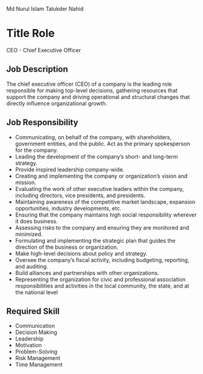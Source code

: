 Md Nurul Islam Talukder Nahid

# Title Role
  CEO - Chief Executive Officer

## Job Description
  The chief executive officer (CEO) of a company is the leading role responsible for making top-level decisions, gathering resources that support the company and driving operational and structural changes that directly influence organizational growth.

## Job Responsibility
  - Communicating, on behalf of the company, with shareholders, government entities, and the public. Act as the primary spokesperson for the company.
  - Leading the development of the company’s short- and long-term strategy.
  - Provide inspired leadership company-wide.
  - Creating and implementing the company or organization’s vision and mission.
  - Evaluating the work of other executive leaders within the company, including directors, vice presidents, and presidents.
  - Maintaining awareness of the competitive market landscape, expansion opportunities, industry developments, etc.
  - Ensuring that the company maintains high social responsibility wherever it does business.
  - Assessing risks to the company and ensuring they are monitored and minimized.
  - Formulating and implementing the strategic plan that guides the direction of the business or organization. 
  - Make high-level decisions about policy and strategy.
  - Oversee the company’s fiscal activity, including budgeting, reporting, and auditing.
  - Build alliances and partnerships with other organizations.
  - Representing the organization for civic and professional association responsibilities and activities in the local community, the state, and at the national level

## Required Skill
  - Communication
  - Decision Making
  - Leadership
  - Motivation
  - Problem-Solving
  - Risk Management
  - Time Management
